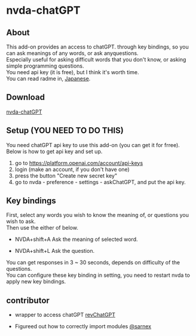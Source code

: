 # nvda-chatGPT

## About

This add-on provides an access to chatGPT. through key bindings, so you can ask meanings of any words, or ask anyquestions.  
Especially useful for asking difficult words that you don't know, or asking simple programming questions.  
You need api key (it is free), but I think it's worth time.  
You can read radme in, [Japanese](https://github.com/mo29cg/nvda-chatGPT/blob/main/README.ja.md).

## Download

[nvda-chatGPT](https://github.com/mo29cg/nvda-chatGPT/releases/download/release/nvdaChatGPT-0.1.nvda-addon)

## Setup (YOU NEED TO DO THIS)

You need chatGPT api key to use this add-on (you can get it for frree).  
Below is how to get api key and set up.

1. go to https://platform.openai.com/account/api-keys
2. login (make an account, if you don't have one)
3. press the button "Create new secret key‍"
4. go to nvda - preference - settings - askChatGPT, and put the api key.

## Key bindings

First, select any words you wish to know the meaning of, or questions you wish to ask.  
Then use the either of below.

- NVDA+shift+A Ask the meaning of selected word.

- NVDA+shift+L Ask the question.

You can get responses in 3 ~ 30 seconds, depends on difficulty of the questions.  
You can configure these key binding in setting, you need to restart nvda to apply new key bindings.

## contributor

- wrapper to access chatGPT [revChatGPT](https://github.com/acheong08/ChatGPT)

- Figureed out how to correctly import modules [@sarnex](https://github.com/sarnex)
